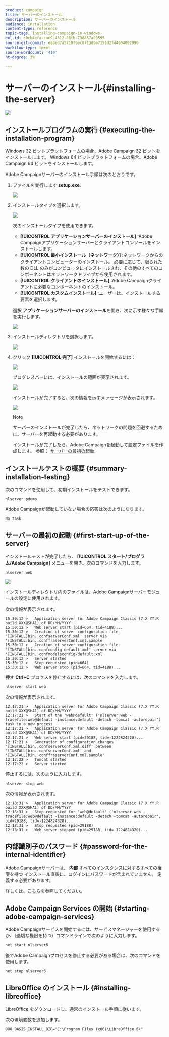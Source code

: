 ```yaml
---
product: campaign
title: サーバーのインストール
description: サーバーのインストール
audience: installation
content-type: reference
topic-tags: installing-campaign-in-windows-
exl-id: c0cb4efa-cae9-4312-88fb-738857a89595
source-git-commit: e88ed7a5710f9ec8713d9e7151d2fd4904097990
workflow-type: tm+mt
source-wordcount: '410'
ht-degree: 3%

---
```


# サーバーのインストール{#installing-the-server}

![](../../assets/v7-only.svg)

## インストールプログラムの実行 {#executing-the-installation-program}

Windows 32 ビットプラットフォームの場合、Adobe Campaign 32 ビットをインストールします。 Windows 64 ビットプラットフォームの場合、Adobe Campaign 64 ビットをインストールします。

Adobe Campaignサーバーのインストール手順は次のとおりです。

1. ファイルを実行します **setup.exe**.

   ![](assets/s_ncs_install_installer_01.png)

1. インストールタイプを選択します。

   ![](assets/s_ncs_install_installer_01a.png)

   次のインストールタイプを使用できます。

   * **[!UICONTROL アプリケーションサーバーのインストール]** :Adobe Campaignアプリケーションサーバーとクライアントコンソールをインストールします。
   * **[!UICONTROL 最小インストール（ネットワーク）]** :ネットワークからのクライアントコンピューターのインストール。 必要に応じて、限られた数の DLL のみがコンピュータにインストールされ、その他のすべてのコンポーネントはネットワークドライブから使用されます。
   * **[!UICONTROL クライアントのインストール]** :Adobe Campaignクライアントに必要なコンポーネントのインストール。
   * **[!UICONTROL カスタムインストール]** :ユーザーは、インストールする要素を選択します。

   選択 **アプリケーションサーバーのインストール**&#x200B;を開き、次に示す様々な手順を実行します。

   ![](assets/s_ncs_install_installer_02.png)

1. インストールディレクトリを選択します。

   ![](assets/s_ncs_install_installer_03.png)

1. クリック **[!UICONTROL 完了]** インストールを開始するには：

   ![](assets/s_ncs_install_installer_04.png)

   プログレスバーには、インストールの範囲が表示されます。

   ![](assets/s_ncs_install_installer_05.png)

   インストールが完了すると、次の情報を示すメッセージが表示されます。

   ![](assets/s_ncs_install_installer_06.png)

   >[!NOTE]
   >
   >サーバーのインストールが完了したら、ネットワークの問題を回避するために、サーバーを再起動する必要があります。

   インストールが完了したら、Adobe Campaignを起動して設定ファイルを作成します。 参照： [サーバーの最初の起動](#first-start-up-of-the-server).

## インストールテストの概要 {#summary-installation-testing}

次のコマンドを使用して、初期インストールをテストできます。

```
nlserver pdump
```

Adobe Campaignが起動していない場合の応答は次のようになります。

```
No task
```

## サーバーの最初の起動 {#first-start-up-of-the-server}

インストールテストが完了したら、 **[!UICONTROL スタート/プログラム/Adobe Campaign]** メニューを開き、次のコマンドを入力します。

```
nlserver web
```

![](assets/s_ncs_install_cmd_nlserverweb.png)

インストールディレクトリ内のファイルは、Adobe Campaignサーバーモジュールの設定に使用されます。

次の情報が表示されます。

```
15:30:12 >   Application server for Adobe Campaign Classic (7.X YY.R build XXX@SHA1) of DD/MM/YYYY
15:30:12 >   Web server start (pid=664, tid=4188)...
15:30:12 >   Creation of server configuration file '[INSTALL]bin..confserverConf.xml' server via '[INSTALL]bin..conffraserverConf.xml.sample
15:30:12 >   Creation of server configuration file '[INSTALL]bin..confconfig-default.xml' server via '[INSTALL]bin..confmodelsconfig-default.xml
15:30:12 >   Server started
15:30:12 >   Stop requested (pid=664)
15:30:12 >   Web server stop (pid=664, tid=4188)...
```

押す **Ctrl+C** プロセスを停止するには、次のコマンドを入力します。

```
nlserver start web
```

次の情報が表示されます。

```
12:17:21 >   Application server for Adobe Campaign Classic (7.X YY.R build XXX@SHA1) of DD/MM/YYYY
12:17:21 >   Start of the 'web@default' ('nlserver web -tracefile:web@default -instance:default -detach -tomcat -autorepair') task in a new process 
12:17:21 >   Application server for Adobe Campaign Classic (7.X YY.R build XXX@SHA1) of DD/MM/YYYY
12:17:21 >   Web server start (pid=29188, tid=-1224824320)...
12:17:21 >   Generation of configuration changes '[INSTALL]bin..confserverConf.xml.diff' between '[INSTALL]bin..confserverConf.xml' and '[INSTALL]bin..conffraserverConf.xml.sample'
12:17:22 >   Tomcat started
12:17:22 >   Server started
```

停止するには、次のように入力します。

```
nlserver stop web
```

次の情報が表示されます。

```
12:18:31 >   Application server for Adobe Campaign Classic (7.X YY.R build XXX@SHA1) of DD/MM/YYYY
12:18:31 >   Stop requested for 'web@default' ('nlserver web -tracefile:web@default -instance:default -detach -tomcat -autorepair', pid=29188, tid=-1224824320)...
12:18:31 >   Stop requested (pid=29188)
12:18:31 >   Web server stopped (pid=29188, tid=-1224824320)...
```

## 内部識別子のパスワード {#password-for-the-internal-identifier}

Adobe Campaignサーバーは、 **内部** すべてのインスタンスに対するすべての権限を持つ インストール直後に、ログインにパスワードが含まれていません。 定義する必要があります。

詳しくは、[こちら](../../installation/using/configuring-campaign-server.md#internal-identifier)を参照してください。

## Adobe Campaign Services の開始 {#starting-adobe-campaign-services}

Adobe Campaignサービスを開始するには、サービスマネージャーを使用するか、（適切な権限を持つ）コマンドラインで次のように入力します。

```
net start nlserver6
```

後でAdobe Campaignプロセスを停止する必要がある場合は、次のコマンドを使用します。

```
net stop nlserver6
```

## LibreOffice のインストール {#installing-libreoffice}

LibreOffice をダウンロードし、通常のインストール手順に従います。

次の環境変数を追加します。

```
OOO_BASIS_INSTALL_DIR="C:\Program Files (x86)\LibreOffice 6\"
```
